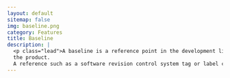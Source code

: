 ```yaml
---
layout: default
sitemap: false
img: baseline.png
category: Features
title: Baseline
description: |
  <p class="lead">A baseline is a reference point in the development life cycle of
  the product.
  A reference such as a software revision control system tag or label can be added.</p>
---
```

